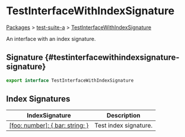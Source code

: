 # TestInterfaceWithIndexSignature

[Packages](/) > [test-suite-a](/test-suite-a/) > [TestInterfaceWithIndexSignature](/test-suite-a/testinterfacewithindexsignature-interface/)

An interface with an index signature.

## Signature {#testinterfacewithindexsignature-signature}

```typescript
export interface TestInterfaceWithIndexSignature
```

## Index Signatures

| IndexSignature | Description |
| - | - |
| [\[foo: number\]: { bar: string; }](/test-suite-a/testinterfacewithindexsignature-interface/_indexer_-indexsignature) | Test index signature. |
